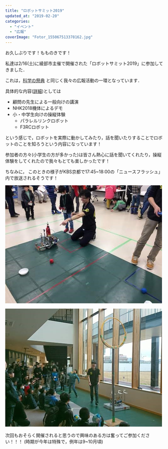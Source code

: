 ```yaml
---
title: "ロボットサミット2019"
updated_at: "2019-02-20"
categories: 
  - "イベント"
  - "広報"
coverImage: "Fotor_155067513378162.jpg"
---
```


お久しぶりです！もものきです！

私達は2/16(土)に綾部市主催で開催された「ロボットサミット2019」に参加してきました．

これは，[科学の祭典](https://www.fortefibre.net/blog/?p=3488) と同じく我々の広報活動の一環となっています．

具体的な内容([詳細](https://maizuru.mypl.net/module/photo?p=bti&id=182319&ttl=ロボットサミット2019))としては

- 顧問の先生による一般向けの講演
- NHK2018機体によるデモ
- 小・中学生向けの操縦体験
    - パラレルリンクロボット
    - F3RCロボット

という感じで，ロボットを実際に動かしてみたり，話を聞いたりすることでロボットのことを知ろうという内容になっています！

参加者の方々(小学生の方が多かった)は皆さん熱心に話を聞いてくれたり，操縦体験をしてくれたので我々もとても楽しかったです！

ちなみに， このときの様子がKBS京都で17:45~18:00の「ニュースフラッシュ」内で放送されるそうです！

![](images/Fotor_155067502030749.jpg)

![](images/Fotor_155067513378162.jpg)

次回もおそらく開催されると思うので興味のある方は奮ってご参加ください！！！ (時期が今年は特殊で，例年は9~10月頃)
